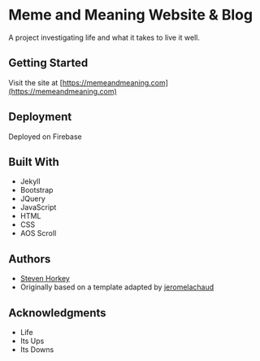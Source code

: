 # Meme and Meaning Website & Blog

A project investigating life and what it takes to live it well.

## Getting Started

Visit the site at [https://memeandmeaning.com](https://memeandmeaning.com)


## Deployment

Deployed on Firebase

## Built With

* Jekyll
* Bootstrap
* JQuery
* JavaScript
* HTML
* CSS
* AOS Scroll


## Authors

- [Steven Horkey](https://stevenhorkey.com)
- Originally based on a template adapted by [jeromelachaud](https://github.com/jeromelachaud/grayscale-theme)


## Acknowledgments

* Life
* Its Ups
* Its Downs
